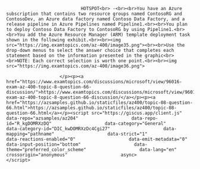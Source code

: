 <p class="card-text">
							
								HOTSPOT<br> -<br><br>You have an Azure subscription that contains two resource groups named ContosoRG and ContosoDev, an Azure data factory named Contoso Data Factory, and a release pipeline in Azure Pipelines named Pipeline1.<br><br>You plan to deploy Contoso Data Factory to ContosoRG by using Pipeline1.<br><br>You add the Azure Resource Manager (ARM) template deployment task shown in the following exhibit.<br><br><img src="https://img.examtopics.com/az-400/image35.png"><br><br>Use the drop-down menus to select the answer choice that completes each statement based on the information presented in the graphic<br><br>NOTE: Each correct selection is worth one point.<br><br><img src="https://img.examtopics.com/az-400/image36.png">
							
						</p><p><a href="https://www.examtopics.com/discussions/microsoft/view/96016-exam-az-400-topic-8-question-66-discussion/">https://www.examtopics.com/discussions/microsoft/view/96016-exam-az-400-topic-8-question-66-discussion/</a></p><p><a href="https://azsamples.github.io/staticfiles/az400/topic-08-question-66.html">https://azsamples.github.io/staticfiles/az400/topic-08-question-66.html</a></p><script src="https://giscus.app/client.js"                    data-repo="azsamples/az204"                    data-repo-id="R_kgDOMRXzDQ"                    data-category="General"                    data-category-id="DIC_kwDOMRXzDc4Cgi27"                    data-mapping="pathname"                    data-strict="1"                    data-reactions-enabled="0"                    data-emit-metadata="0"                    data-input-position="bottom"                    data-theme="preferred_color_scheme"                    data-lang="en"                    crossorigin="anonymous"                    async>                    </script>